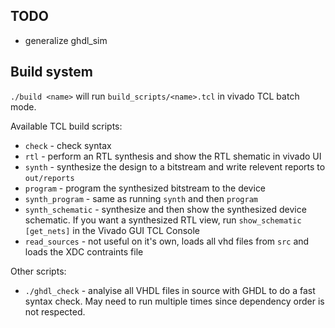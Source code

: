 ## TODO
* generalize ghdl_sim

## Build system
`./build <name>` will run `build_scripts/<name>.tcl` in vivado TCL batch mode.

Available TCL build scripts:
* `check` - check syntax
* `rtl` - perform an RTL synthesis and show the RTL shematic in vivado UI
* `synth` - synthesize the design to a bitstream and write relevent reports to `out/reports`
* `program` - program the synthesized bitstream to the device
* `synth_program` - same as running `synth` and then `program`
* `synth_schematic` - synthesize and then show the synthesized device schematic. If you want a synthesized RTL view, run `show_schematic [get_nets]` in the Vivado GUI TCL Console
* `read_sources` - not useful on it's own, loads all vhd files from `src` and loads the XDC contraints file

Other scripts:
* `./ghdl_check` - analyise all VHDL files in source with GHDL to do a fast syntax check. May need to run multiple times since dependency order is not respected.